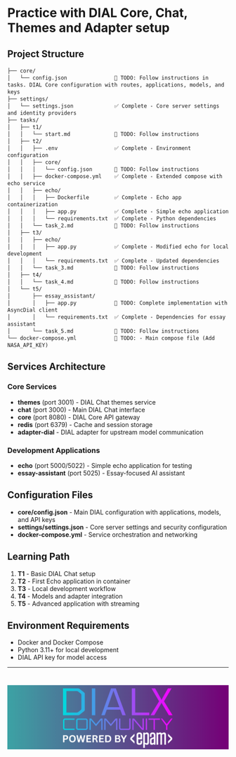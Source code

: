 # Practice with DIAL Core, Chat, Themes and Adapter setup

## Project Structure

```
├── core/
│   └── config.json               🚧 TODO: Follow instructions in tasks. DIAL Core configuration with routes, applications, models, and keys
├── settings/
│   └── settings.json             ✅ Complete - Core server settings and identity providers
├── tasks/                        
│   ├── t1/
│   │   └── start.md              🚧 TODO: Follow instructions 
│   ├── t2/
│   │   ├── .env                  ✅ Complete - Environment configuration
│   │   ├── core/
│   │   │   └── config.json       🚧 TODO: Follow instructions
│   │   ├── docker-compose.yml    ✅ Complete - Extended compose with echo service
│   │   ├── echo/
│   │   │   ├── Dockerfile        ✅ Complete - Echo app containerization
│   │   │   ├── app.py            ✅ Complete - Simple echo application
│   │   │   └── requirements.txt  ✅ Complete - Python dependencies
│   │   └── task_2.md             🚧 TODO: Follow instructions
│   ├── t3/
│   │   ├── echo/
│   │   │   ├── app.py            ✅ Complete - Modified echo for local development
│   │   │   └── requirements.txt  ✅ Complete - Updated dependencies
│   │   └── task_3.md             🚧 TODO: Follow instructions 
│   ├── t4/
│   │   └── task_4.md             🚧 TODO: Follow instructions 
│   └── t5/
│       ├── essay_assistant/
│       │   ├── app.py            🚧 TODO: Complete implementation with AsyncDial client
│       │   └── requirements.txt  ✅ Complete - Dependencies for essay assistant
│       └── task_5.md             🚧 TODO: Follow instructions 
└── docker-compose.yml            🚧 TODO: - Main compose file (Add NASA_API_KEY)
```

## Services Architecture

### Core Services
- **themes** (port 3001) - DIAL Chat themes service
- **chat** (port 3000) - Main DIAL Chat interface
- **core** (port 8080) - DIAL Core API gateway
- **redis** (port 6379) - Cache and session storage
- **adapter-dial** - DIAL adapter for upstream model communication

### Development Applications
- **echo** (port 5000/5022) - Simple echo application for testing
- **essay-assistant** (port 5025) - Essay-focused AI assistant

## Configuration Files
- **core/config.json** - Main DIAL configuration with applications, models, and API keys
- **settings/settings.json** - Core server settings and security configuration
- **docker-compose.yml** - Service orchestration and networking

## Learning Path
1. **T1** - Basic DIAL Chat setup
2. **T2** - First Echo application in container
3. **T3** - Local development workflow
4. **T4** - Models and adapter integration
5. **T5** - Advanced application with streaming

## Environment Requirements
- Docker and Docker Compose
- Python 3.11+ for local development
- DIAL API key for model access

---
# <img src="dialx-banner.png">